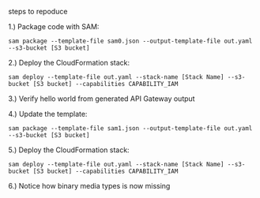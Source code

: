 steps to repoduce

1.) Package code with SAM:

```
sam package --template-file sam0.json --output-template-file out.yaml --s3-bucket [S3 bucket]
```

2.) Deploy the CloudFormation stack:

```
sam deploy --template-file out.yaml --stack-name [Stack Name] --s3-bucket [S3 bucket] --capabilities CAPABILITY_IAM
```

3.) Verify hello world from generated API Gateway output

4.) Update the template:

```
sam package --template-file sam1.json --output-template-file out.yaml --s3-bucket [S3 bucket]
```

5.) Deploy the CloudFormation stack:

```
sam deploy --template-file out.yaml --stack-name [Stack Name] --s3-bucket [S3 bucket] --capabilities CAPABILITY_IAM
```

6.) Notice how binary media types is now missing
